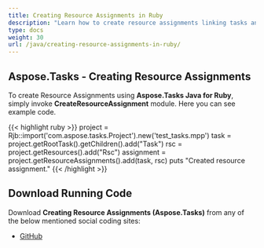 ```yaml
---
title: Creating Resource Assignments in Ruby
description: "Learn how to create resource assignments linking tasks and resources in Microsoft Project (MPP/XML) files using Aspose.Tasks Java for Ruby."
type: docs
weight: 30
url: /java/creating-resource-assignments-in-ruby/
---
```


## **Aspose.Tasks - Creating Resource Assignments**
To create Resource Assignments using **Aspose.Tasks Java for Ruby**, simply invoke **CreateResourceAssignment** module. Here you can see example code.

{{< highlight ruby >}}
project = Rjb::import('com.aspose.tasks.Project').new('test_tasks.mpp')
task = project.getRootTask().getChildren().add("Task")
rsc = project.getResources().add("Rsc")
assignment = project.getResourceAssignments().add(task, rsc)
puts "Created resource assignment."
{{< /highlight >}}

## **Download Running Code**
Download **Creating Resource Assignments (Aspose.Tasks)** from any of the below mentioned social coding sites:

- [GitHub](https://github.com/aspose-tasks/Aspose.Tasks-for-Java/blob/master/Plugins/Aspose_Tasks_Java_for_Ruby/lib/asposetasksjava/ResourceAssignments/createresourceassignment.rb)
